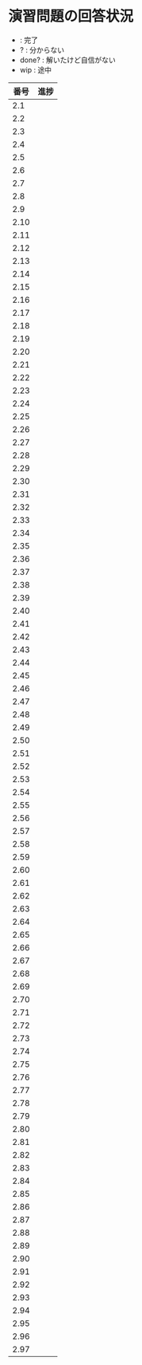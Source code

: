 # 演習問題の回答状況

- : 完了
- ?     : 分からない
- done? : 解いたけど自信がない
- wip   : 途中

| 番号 | 進捗 |
|----|----|
| 2.1 | |
| 2.2 | |
| 2.3 | |
| 2.4 | |
| 2.5 | |
| 2.6 | |
| 2.7 | |
| 2.8 | |
| 2.9 | |
| 2.10 | |
| 2.11 | |
| 2.12 | |
| 2.13 | |
| 2.14 | |
| 2.15 | |
| 2.16 | |
| 2.17 | |
| 2.18 | |
| 2.19 | |
| 2.20 | |
| 2.21 | |
| 2.22 | |
| 2.23 | |
| 2.24 | |
| 2.25 | |
| 2.26 | |
| 2.27 | |
| 2.28 | |
| 2.29 | |
| 2.30 | |
| 2.31 | |
| 2.32 | |
| 2.33 | |
| 2.34 | |
| 2.35 | |
| 2.36 | |
| 2.37 | |
| 2.38 | |
| 2.39 | |
| 2.40 | |
| 2.41 | |
| 2.42 | |
| 2.43 | |
| 2.44 | |
| 2.45 | |
| 2.46 | |
| 2.47 | |
| 2.48 | |
| 2.49 | |
| 2.50 | |
| 2.51 | |
| 2.52 | |
| 2.53 | |
| 2.54 | |
| 2.55 | |
| 2.56 | |
| 2.57 | |
| 2.58 | |
| 2.59 | |
| 2.60 | |
| 2.61 | |
| 2.62 | |
| 2.63 | |
| 2.64 | |
| 2.65 | |
| 2.66 | |
| 2.67 | |
| 2.68 | |
| 2.69 | |
| 2.70 | |
| 2.71 | |
| 2.72 | |
| 2.73 | |
| 2.74 | |
| 2.75 | |
| 2.76 | |
| 2.77 | |
| 2.78 | |
| 2.79 | |
| 2.80 | |
| 2.81 | |
| 2.82 | |
| 2.83 | |
| 2.84 | |
| 2.85 | |
| 2.86 | |
| 2.87 | |
| 2.88 | |
| 2.89 | |
| 2.90 | |
| 2.91 | |
| 2.92 | |
| 2.93 | |
| 2.94 | |
| 2.95 | |
| 2.96 | |
| 2.97 | |
